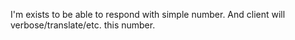 I'm exists to be able to respond with simple number.
And client will verbose/translate/etc. this number.
